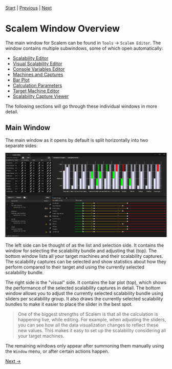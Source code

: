 [Start](../../index.md) | [Previous](../Introduction/index.md) | [Next](../Windows-in-Detail/index.md)

# Scalem Window Overview

The main window for Scalem can be found in `Tools` &rarr; `Scalem Editor`.
The window contains multiple subwindows, some of which open automatically:

- [Scalability Editor](../Windows-in-Detail/index.md#scalability-editor)
- [Visual Scalability Editor](../Windows-in-Detail/index.md#visual-scalability-editor)
- [Console Variables Editor](../Windows-in-Detail/index.md#console-variables-editor)
- [Machines and Captures](../Windows-in-Detail/index.md#machines-and-captures)
- [Bar Plot](../Windows-in-Detail/index.md#bar-plot)
- [Calculation Parameters](../Windows-in-Detail/index.md#calculation-parameters)
- [Target Machine Editor](../Windows-in-Detail/index.md#target-machine-editor)
- [Scalability Capture Viewer](../Windows-in-Detail/index.md#scalability-capture-viewer)

The following sections will go through these individual windows in more detail.

## Main Window

The main window as it opens by default is split horizontally into two separate sides:

![Main Window](../Media/scalem-window.png)

The left side can be thought of as the list and selection side.
It contains the window for selecting the scalability bundle and adjusting that (top).
The bottom window lists all your target machines and their scalability captures.
The scalability captures can be selected and show statistics about how they perform compared to their target and using the currently selected scalability bundle.

The right side is the "visual" side.
It contains the bar plot (top), which shows the performance of the selected scalability captures in detail.
The bottom window allows you to adjust the currently selected scalability bundle using sliders per scalability group.
It also draws the currently selected scalability bundles to make it easier to place the slider in the best spot.

> One of the biggest strengths of Scalem is that all the calculation is happening live, while editing.
> For example, when adjusting the sliders, you can see how all the data visualization changes to reflect these new values.
> This makes it easy to set up the scalability considering all your target machines.

The remaining windows only appear after summoning them manually using the `Window` menu, or after certain actions happen.

[Next &rarr;](../Windows-in-Detail/index.md)
